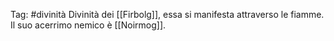 Tag: #divinità 
Divinità dei [[Firbolg]], essa si manifesta attraverso le fiamme. Il suo acerrimo nemico è [[Noirmog]].